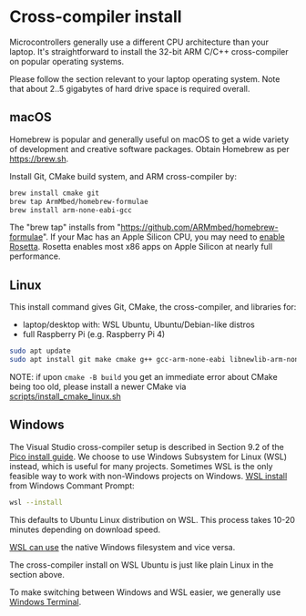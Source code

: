 # Cross-compiler install

Microcontrollers generally use a different CPU architecture than your laptop.
It's straightforward to install the 32-bit ARM C/C++ cross-compiler on popular operating systems.

Please follow the section relevant to your laptop operating system.
Note that about 2..5 gigabytes of hard drive space is required overall.

## macOS

Homebrew is popular and generally useful on macOS to get a wide variety of development and creative software packages.
Obtain Homebrew as per https://brew.sh.

Install Git, CMake build system, and ARM cross-compiler by:

```sh
brew install cmake git
brew tap ArmMbed/homebrew-formulae
brew install arm-none-eabi-gcc
```

The "brew tap" installs from "https://github.com/ARMmbed/homebrew-formulae".
If your Mac has an Apple Silicon CPU, you may need to [enable Rosetta](https://support.apple.com/en-us/HT211861).
Rosetta enables most x86 apps on Apple Silicon at nearly full performance.

## Linux

This install command gives Git, CMake, the cross-compiler, and libraries for:

* laptop/desktop with: WSL Ubuntu, Ubuntu/Debian-like distros
* full Raspberry Pi (e.g. Raspberry Pi 4)

```sh
sudo apt update
sudo apt install git make cmake g++ gcc-arm-none-eabi libnewlib-arm-none-eabi libstdc++-arm-none-eabi-newlib
```

NOTE: if upon `cmake -B build` you get an immediate error about CMake being too old,
please install a newer CMake via [scripts/install_cmake_linux.sh](../scripts/install_cmake_linux.sh)

## Windows

The Visual Studio cross-compiler setup is described in Section 9.2 of the
[Pico install guide](https://datasheets.raspberrypi.com/pico/getting-started-with-pico.pdf).
We choose to use Windows Subsystem for Linux (WSL) instead, which is useful for many projects.
Sometimes WSL is the only feasible way to work with non-Windows projects on Windows.
[WSL install](https://docs.microsoft.com/en-us/windows/wsl/install) from Windows Commant Prompt:

```sh
wsl --install
```

This defaults to Ubuntu Linux distribution on WSL.
This process takes 10-20 minutes depending on download speed.

[WSL can use](https://docs.microsoft.com/en-us/windows/wsl/filesystems)
the native Windows filesystem and vice versa.

The cross-compiler install on WSL Ubuntu is just like plain Linux in the section above.

To make switching between Windows and WSL easier, we generally use
[Windows Terminal](https://docs.microsoft.com/en-us/windows/terminal/install).
